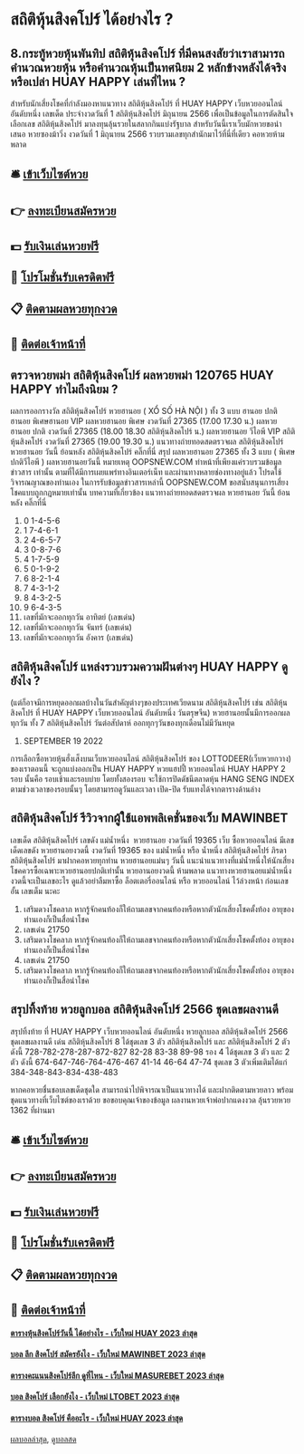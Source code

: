 # สถิติหุ้นสิงคโปร์ ได้อย่างไร ?
## 8.กระทู้หวยหุ้นพันทิป สถิติหุ้นสิงคโปร์ ที่มีคนสงสัยว่าเราสามารถคำนวณหวยหุ้น หรือคำนวณหุ้นเป็นทศนิยม 2 หลักข้างหลังได้จริงหรือเปล่า HUAY HAPPY เล่นที่ไหน ?
สำหรับนักเสี่ยงโชคที่กำลังมองหาแนวทาง สถิติหุ้นสิงคโปร์ ที่ HUAY HAPPY เว็บหวยออนไลน์ อันดับหนึ่ง เลขเด็ด ประจำงวดวันที่ 1 สถิติหุ้นสิงคโปร์ มิถุนายน 2566 เพื่อเป็นข้อมูลในการตัดสินใจเลือกเลข สถิติหุ้นสิงคโปร์ มาลงทุนลุ้นรวยในสลากกินแบ่งรัฐบาล สำหรับวันนี้เราเว็บมักหวยขอนำเสนอ หวยซองม้าวิ่ง งวดวันที่ 1 มิถุนายน 2566 รวบรวมเลขทุกสำนักมาไว้ที่นี่ที่เดียว คอหวยห้ามพลาด

## 🛎 [เข้าเว็บไซต์หวย](https://bit.ly/3BG5bNw)
## 👉 [ลงทะเบียนสมัครหวย](https://bit.ly/3BG5bNw)
## 💵 [รับเงินเล่นหวยฟรี](https://bit.ly/3C3mvgS)
## 👑 [โปรโมชั่นรับเครดิตฟรี](https://bit.ly/3C3mvgS)
## 📋 [ติดตามผลหวยทุกงวด](https://bit.ly/3C3mvgS)
## 📱 [ติดต่อเจ้าหน้าที่](https://bit.ly/3C3mvgS)

## ตรวจหวยพม่า สถิติหุ้นสิงคโปร์ ผลหวยพม่า 120765 HUAY HAPPY ทำไมถึงนิยม ?
ผลการออกรางวัล สถิติหุ้นสิงคโปร์ หวยฮานอย ( XỔ SỐ HÀ NỘI ) ทั้ง 3 แบบ ฮานอย ปกติฮานอย พิเศษฮานอย VIP
ผลหวยฮานอย พิเศษ งวดวันที่ 27365 (17.00 17.30 น.)
ผลหวยฮานอย ปกติ งวดวันที่ 27365 (18.00 18.30 สถิติหุ้นสิงคโปร์ น.)
ผลหวยฮานอย วีไอพี VIP สถิติหุ้นสิงคโปร์ งวดวันที่ 27365 (19.00 19.30 น.)
 แนวทางถ่ายทอดสดตรวจผล สถิติหุ้นสิงคโปร์ หวยฮานอย วันนี้ ย้อนหลัง สถิติหุ้นสิงคโปร์ คลิ๊กที่นี่ 
สรุป ผลหวยฮานอย 27365 ทั้ง 3 แบบ ( พิเศษปกติวีไอพี ) ผลหวยฮานอยวันนี้
หมายเหตุ OOPSNEW.COM ทำหน้าที่เพียงแค่รวบรวมข้อมูล ข่าวสาร เท่านั้น ตามที่ได้มีการเผยแพร่ทางอินเตอร์เน็ท และผ่านทางหลายช่องทางอยู่แล้ว โปรดใช้วิจารณญาณของท่านเอง ในการรับข้อมูลข่าวสารเหล่านี้ OOPSNEW.COM ขอสนับสนุนการเสี่ยงโชคแบบถูกกฎหมายเท่านั้น
บทความที่เกี่ยวข้อง
แนวทางถ่ายทอดสดตรวจผล หวยฮานอย วันนี้ ย้อนหลัง คลิ๊กที่นี่
1. 0 1-4-5-6
2. 1 7-4-6-1
3. 2 4-6-5-7
4. 3 0-8-7-6
5. 4 1-7-5-9
6. 5 0-1-9-2
7. 6 8-2-1-4
8. 7 4-3-1-2
9. 8 4-3-2-5
10. 9 6-4-3-5
11. เลขที่มักจะออกทุกวัน อาทิตย์ (เลขเด่น)
12. เลขที่มักจะออกทุกวัน จันทร์ (เลขเด่น)
13. เลขที่มักจะออกทุกวัน อังคาร (เลขเด่น)

## สถิติหุ้นสิงคโปร์ แหล่งรวบรวมความฝันต่างๆ HUAY HAPPY ดูยังไง ?
(แต่ก็อาจมีการหยุดออกผลบ้างในวันสำคัญต่างๆของประเทศเวียดนาม สถิติหุ้นสิงคโปร์ เช่น สถิติหุ้นสิงคโปร์ ที่ HUAY HAPPY เว็บหวยออนไลน์ อันดับหนึ่ง วันตรุษจีน)
หวยฮานอยนั้นมีการออกผลทุกวัน ทั้ง 7 สถิติหุ้นสิงคโปร์ วันต่อสัปดาห์ ออกทุกๆวันของทุกเดือนไม่มีวันหยุด
1. SEPTEMBER 19 2022

การเลือกซื้อหวยหุ้นฮั่งเส็งบนเว็บหวยออนไลน์ สถิติหุ้นสิงคโปร์ ของ LOTTODEER(เว็บหวยกวาง) ของเราตอนนี้ จะถูกแบ่งออกเป็น HUAY HAPPY หวยแฮปปี้ หวยออนไลน์ HUAY HAPPY 2 รอบ นั้นคือ รอบเช้าและรอบบ่าย โดยทั้งสองรอบ จะใช้การปิดดัชนีตลาดหุ้น HANG SENG INDEX ตามช่วงเวลาของรอบนั้นๆ โดยสามารถดูวันและเวลา เปิด-ปิด รับแทงได้จากตารางด้านล่าง

## สถิติหุ้นสิงคโปร์ รีวิวจากผู้ใช้แอพพลิเคชั่นของเว็บ MAWINBET
เลขเด็ด สถิติหุ้นสิงคโปร์ เลขดัง แม่น้ำหนึ่ง  หวยฮานอย งวดวันที่ 19365
เว็บ ซื้อหวยออนไลน์ มีเลขเด็ดเลขดัง หวยฮานอยงวดนี้ งวดวันที่ 19365 ของ แม่น้ำหนึ่ง หรือ น้ำหนึ่ง สถิติหุ้นสิงคโปร์ ภิรดา สถิติหุ้นสิงคโปร์ มาฝากคอหวยทุกท่าน หวยฮานอยแม่นๆ วันนี้ แนะนำแนวทางที่แม่น้ำหนึ่งให้นักเสี่ยงโชคควรซื้อเฉพาะหวยฮานอยปกติเท่านั้น หวยอานอยงวดนี้ ห้ามพลาด แนวทางหวยฮานอยแม่น้ำหนึ่งงวดนี้จะเป็นเลขอะไร ดูแล้วอย่าลืมหาซื้อ ล็อตเตอรี่ออนไลน์ หรือ หวยออนไลน์ ไว้ล่วงหน้า ก่อนเลขอั้น เลขเต็ม นะคะ
1. เสริมดวงโชคลาภ หากรู้จักคนท้องก็ให้ถามเลขจากคนท้องหรือหากตัวนักเสี่ยงโชคตั้งท้อง อายุของท่านเองก็เป็นสื่อนำโชค
2. เลขเด่น 21750
3. เสริมดวงโชคลาภ หากรู้จักคนท้องก็ให้ถามเลขจากคนท้องหรือหากตัวนักเสี่ยงโชคตั้งท้อง อายุของท่านเองก็เป็นสื่อนำโชค
4. เลขเด่น 21750
5. เสริมดวงโชคลาภ หากรู้จักคนท้องก็ให้ถามเลขจากคนท้องหรือหากตัวนักเสี่ยงโชคตั้งท้อง อายุของท่านเองก็เป็นสื่อนำโชค

## สรุปทิ้งท้าย หวยลูกบอล สถิติหุ้นสิงคโปร์ 2566 ชุดเลขผลงานดี
สรุปทิ้งท้าย ที่ HUAY HAPPY เว็บหวยออนไลน์ อันดับหนึ่ง หวยลูกบอล สถิติหุ้นสิงคโปร์ 2566 ชุดเลขผลงานดี เด่น สถิติหุ้นสิงคโปร์ 8 ได้ชุดเลข 3 ตัว สถิติหุ้นสิงคโปร์ และ สถิติหุ้นสิงคโปร์ 2 ตัว ดังนี้
728-782-278-287-872-827
82-28
83-38
89-98
รอง 4 ได้ชุดเลข 3 ตัว และ 2 ตัว ดังนี้
674-647-746-764-476-467
41-14
46-64
47-74
ชุดเลข 3 ตัวเพิ่มเติมได้แก่ 384-348-843-834-438-483

หากคอหวยชื่นชอบเลขเด็ดชุดใด สามารถนำไปพิจารณาเป็นแนวทางได้ และฝากติดตามหวยลาว พร้อมชุดแนวทางที่เว็บไซต์ของเราด้วย
ขอขอบคุณเจ้าของข้อมูล
ผลงานหวยเจ้าพ่อปากแดงงวด ลุ้นรวยหวย 1362 ที่ผ่านมา

## 🛎 [เข้าเว็บไซต์หวย](https://bit.ly/3BG5bNw)
## 👉 [ลงทะเบียนสมัครหวย](https://bit.ly/3BG5bNw)
## 💵 [รับเงินเล่นหวยฟรี](https://bit.ly/3C3mvgS)
## 👑 [โปรโมชั่นรับเครดิตฟรี](https://bit.ly/3C3mvgS)
## 📋 [ติดตามผลหวยทุกงวด](https://bit.ly/3C3mvgS)
## 📱 [ติดต่อเจ้าหน้าที่](https://bit.ly/3C3mvgS)

#### [ตารางหุ้นสิงคโปร์วันนี้ ได้อย่างไร - เว็บใหม่ HUAY 2023 ล่าสุด](https://atom.io/themes/ตารางหุ้นสิงคโปร์วันนี้%20ได้อย่างไร%20-%20เว็บใหม่%20huay%202023%20ล่าสุด)
#### [บอล ลีก สิงคโปร์ สมัครยังไง - เว็บใหม่ MAWINBET 2023 ล่าสุด](https://atom.io/themes/บอล%20ลีก%20สิงคโปร์%20สมัครยังไง%20-%20เว็บใหม่%20mawinbet%202023%20ล่าสุด)
#### [ตารางคะแนนสิงคโปร์ลีก ดูที่ไหน - เว็บใหม่ MASUREBET 2023 ล่าสุด](https://atom.io/themes/ตารางคะแนนสิงคโปร์ลีก%20ดูที่ไหน%20-%20เว็บใหม่%20masurebet%202023%20ล่าสุด)
#### [บอล สิงคโปร์ เลือกยังไง - เว็บใหม่ LTOBET 2023 ล่าสุด](https://atom.io/themes/บอล%20สิงคโปร์%20เลือกยังไง%20-%20เว็บใหม่%20ltobet%202023%20ล่าสุด)
#### [ตารางบอล สิงคโปร์ คืออะไร - เว็บใหม่ HUAY 2023 ล่าสุด](https://atom.io/themes/ตารางบอล%20สิงคโปร์%20คืออะไร%20-%20เว็บใหม่%20huay%202023%20ล่าสุด)

[ผลบอลล่าสุด](https://siamsport.tv "ผลบอลล่าสุด"), [ดูบอลสด](https://siamsport.tv/ดูบอลสด "ดูบอลสด")